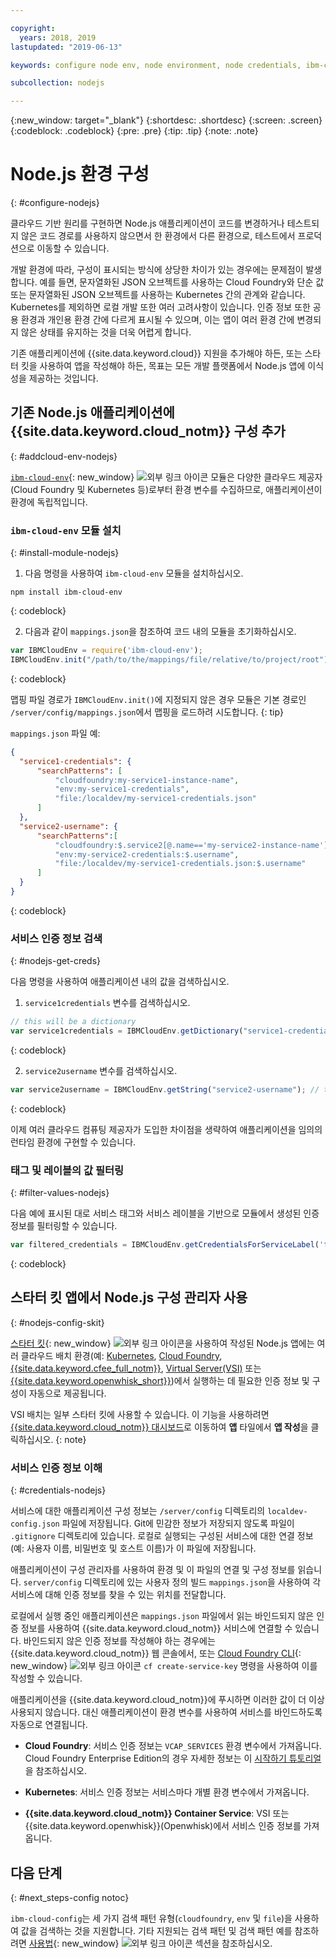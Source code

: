 ```yaml
---

copyright:
  years: 2018, 2019
lastupdated: "2019-06-13"

keywords: configure node env, node environment, node credentials, ibm-cloud-env node

subcollection: nodejs

---
```


{:new_window: target="_blank"}
{:shortdesc: .shortdesc}
{:screen: .screen}
{:codeblock: .codeblock}
{:pre: .pre}
{:tip: .tip}
{:note: .note}

# Node.js 환경 구성
{: #configure-nodejs}

클라우드 기반 원리를 구현하면 Node.js 애플리케이션이 코드를 변경하거나 테스트되지 않은 코드 경로를 사용하지 않으면서 한 환경에서 다른 환경으로, 테스트에서 프로덕션으로 이동할 수 있습니다.

개발 환경에 따라, 구성이 표시되는 방식에 상당한 차이가 있는 경우에는 문제점이 발생합니다. 예를 들면, 문자열화된 JSON 오브젝트를 사용하는 Cloud Foundry와 단순 값 또는 문자열화된 JSON 오브젝트를 사용하는 Kubernetes 간의 관계와 같습니다. Kubernetes를 제외하면 로컬 개발 또한 여러 고려사항이 있습니다. 인증 정보 또한 공용 환경과 개인용 환경 간에 다르게 표시될 수 있으며, 이는 앱이 여러 환경 간에 변경되지 않은 상태를 유지하는 것을 더욱 어렵게 합니다.

기존 애플리케이션에 {{site.data.keyword.cloud}} 지원을 추가해야 하든, 또는 스타터 킷을 사용하여 앱을 작성해야 하든, 목표는 모든 개발 플랫폼에서 Node.js 앱에 이식성을 제공하는 것입니다.

## 기존 Node.js 애플리케이션에 {{site.data.keyword.cloud_notm}} 구성 추가
{: #addcloud-env-nodejs}

[`ibm-cloud-env`](https://github.com/ibm-developer/ibm-cloud-env){: new_window} ![외부 링크 아이콘](../icons/launch-glyph.svg "외부 링크 아이콘") 모듈은 다양한 클라우드 제공자(Cloud Foundry 및 Kubernetes 등)로부터 환경 변수를 수집하므로, 애플리케이션이 환경에 독립적입니다.

### `ibm-cloud-env` 모듈 설치
{: #install-module-nodejs}

1. 다음 명령을 사용하여 `ibm-cloud-env` 모듈을 설치하십시오.
  ```
  npm install ibm-cloud-env
  ```
  {: codeblock}

2. 다음과 같이 `mappings.json`을 참조하여 코드 내의 모듈을 초기화하십시오.
  ```js
  var IBMCloudEnv = require('ibm-cloud-env');
  IBMCloudEnv.init("/path/to/the/mappings/file/relative/to/project/root");
  ```
  {: codeblock}

  맵핑 파일 경로가 `IBMCloudEnv.init()`에 지정되지 않은 경우 모듈은 기본 경로인 `/server/config/mappings.json`에서 맵핑을 로드하려 시도합니다.
  {: tip}

  `mappings.json` 파일 예:
  ```json
  {
    "service1-credentials": {
        "searchPatterns": [
            "cloudfoundry:my-service1-instance-name", 
            "env:my-service1-credentials", 
            "file:/localdev/my-service1-credentials.json" 
        ]
    },
    "service2-username": {
        "searchPatterns":[
            "cloudfoundry:$.service2[@.name=='my-service2-instance-name'].credentials.username",
            "env:my-service2-credentials:$.username",
            "file:/localdev/my-service1-credentials.json:$.username" 
        ]
    }
  }
  ```
  {: codeblock}

### 서비스 인증 정보 검색
{: #nodejs-get-creds}

다음 명령을 사용하여 애플리케이션 내의 값을 검색하십시오.

1. `service1credentials` 변수를 검색하십시오.
  ```js
  // this will be a dictionary
  var service1credentials = IBMCloudEnv.getDictionary("service1-credentials");
  ```
  {: codeblock}

2. `service2username` 변수를 검색하십시오.
  ```js
  var service2username = IBMCloudEnv.getString("service2-username"); // this will be a string
  ```
  {: codeblock}

이제 여러 클라우드 컴퓨팅 제공자가 도입한 차이점을 생략하여 애플리케이션을 임의의 런타임 환경에 구현할 수 있습니다.

### 태그 및 레이블의 값 필터링
{: #filter-values-nodejs}

다음 예에 표시된 대로 서비스 태그와 서비스 레이블을 기반으로 모듈에서 생성된 인증 정보를 필터링할 수 있습니다.
```js
var filtered_credentials = IBMCloudEnv.getCredentialsForServiceLabel('tag', 'label', credentials)); // returns a Json with credentials for specified service tag and label
```
{: codeblock}

## 스타터 킷 앱에서 Node.js 구성 관리자 사용
{: #nodejs-config-skit}

[스타터 킷](https://cloud.ibm.com/developer/appservice/starter-kits){: new_window} ![외부 링크 아이콘](../icons/launch-glyph.svg "외부 링크 아이콘")을 사용하여 작성된 Node.js 앱에는 여러 클라우드 배치 환경(예: [Kubernetes](/docs/containers?topic=containers-getting-started), [Cloud Foundry](/docs/cloud-foundry-public?topic=cloud-foundry-public-about-cf), [{{site.data.keyword.cfee_full_notm}}](/docs/cloud-foundry?topic=cloud-foundry-about), [Virtual Server(VSI)](/docs/vsi?topic=virtual-servers-getting-started-tutorial) 또는 [{{site.data.keyword.openwhisk_short}}](/docs/openwhisk?topic=cloud-functions-getting_started))에서 실행하는 데 필요한 인증 정보 및 구성이 자동으로 제공됩니다.

  VSI 배치는 일부 스타터 킷에 사용할 수 있습니다. 이 기능을 사용하려면 [{{site.data.keyword.cloud_notm}} 대시보드](https://{DomainName})로 이동하여 **앱** 타일에서 **앱 작성**을 클릭하십시오.
  {: note} 

### 서비스 인증 정보 이해
{: #credentials-nodejs}

서비스에 대한 애플리케이션 구성 정보는 `/server/config` 디렉토리의 `localdev-config.json` 파일에 저장됩니다. Git에 민감한 정보가 저장되지 않도록 파일이 `.gitignore` 디렉토리에 있습니다. 로컬로 실행되는 구성된 서비스에 대한 연결 정보(예: 사용자 이름, 비밀번호 및 호스트 이름)가 이 파일에 저장됩니다.

애플리케이션이 구성 관리자를 사용하여 환경 및 이 파일의 연결 및 구성 정보를 읽습니다. `server/config` 디렉토리에 있는 사용자 정의 빌드 `mappings.json`을 사용하여 각 서비스에 대해 인증 정보를 찾을 수 있는 위치를 전달합니다.

로컬에서 실행 중인 애플리케이션은 `mappings.json` 파일에서 읽는 바인드되지 않은 인증 정보를 사용하여 {{site.data.keyword.cloud_notm}} 서비스에 연결할 수 있습니다. 바인드되지 않은 인증 정보를 작성해야 하는 경우에는 {{site.data.keyword.cloud_notm}} 웹 콘솔에서, 또는 [Cloud Foundry CLI](https://docs.cloudfoundry.org/cf-cli/){: new_window} ![외부 링크 아이콘](../icons/launch-glyph.svg "외부 링크 아이콘") `cf create-service-key` 명령을 사용하여 이를 작성할 수 있습니다.

애플리케이션을 {{site.data.keyword.cloud_notm}}에 푸시하면 이러한 값이 더 이상 사용되지 않습니다. 대신 애플리케이션이 환경 변수를 사용하여 서비스를 바인드하도록 자동으로 연결됩니다.

* **Cloud Foundry**: 서비스 인증 정보는 `VCAP_SERVICES` 환경 변수에서 가져옵니다. Cloud Foundry Enterprise Edition의 경우 자세한 정보는 이 [시작하기 튜토리얼](/docs/cloud-foundry?topic=cloud-foundry-getting-started#getting-started)을 참조하십시오.

* **Kubernetes**: 서비스 인증 정보는 서비스마다 개별 환경 변수에서 가져옵니다.

* **{{site.data.keyword.cloud_notm}} Container Service**: VSI 또는 {{site.data.keyword.openwhisk}}(Openwhisk)에서 서비스 인증 정보를 가져옵니다.

## 다음 단계
{: #next_steps-config notoc}

`ibm-cloud-config`는 세 가지 검색 패턴 유형(`cloudfoundry`, `env` 및 `file`)을 사용하여 값을 검색하는 것을 지원합니다. 기타 지원되는 검색 패턴 및 검색 패턴 예를 참조하려면 [사용법](https://github.com/ibm-developer/ibm-cloud-env#usage){: new_window} ![외부 링크 아이콘](../icons/launch-glyph.svg "외부 링크 아이콘") 섹션을 참조하십시오.
